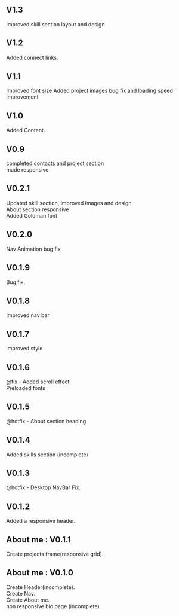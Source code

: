 ## V1.3

Improved skill section layout and design

## V1.2

Added connect links.

## V1.1

Improved font size
Added project images
bug fix and loading speed improvement

## V1.0

Added Content.

## V0.9

completed contacts and project section<br />
made responsive

## V0.2.1

Updated skill section, improved images and design<br />
About section responsive<br />
Added Goldman font<br />

## V0.2.0

Nav Animation bug fix<br />

## V0.1.9

Bug fix.<br />

## V0.1.8

Improved nav bar<br />

## V0.1.7

improved style<br />

## V0.1.6

@fix - Added scroll effect<br />
Preloaded fonts<br />

## V0.1.5

@hotfix - About section heading<br />

## V0.1.4

Added skills section (incomplete)<br />

## V0.1.3

@hotfix - Desktop NavBar Fix.<br />

## V0.1.2

Added a responsive header.<br />

## About me : V0.1.1

Create projects frame(responsive grid).<br />

## About me : V0.1.0

Create Header(incomplete).<br />
Create Nav.<br />
Create About me.<br />
non responsive bio page (incomplete).<br />
